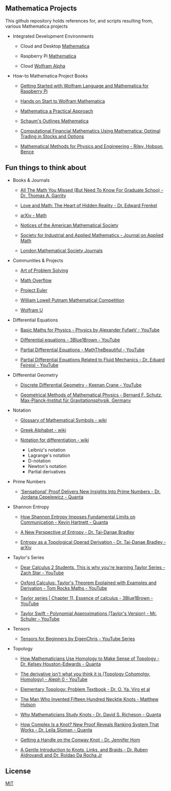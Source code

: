 ## Mathematica Projects

This github repository holds references for, and scripts resulting from, various Mathematica projects

 * Integrated Development Environments

   * Cloud and Desktop [Mathematica](https://www.wolfram.com/mathematica/)
  
   * Raspberry Pi [Mathematica](https://projects.raspberrypi.org/en/projects/getting-started-with-mathematica)
  
   * Cloud [Wolfram Alpha](https://www.wolframalpha.com)

 *  How-to Mathematica Project Books

    * [Getting Started with Wolfram Language and Mathematica for Raspberry Pi](https://www.wolfram.com/books/profile.cgi?id=9435)

    * [Hands on Start to Wolfram Mathematica](https://www.wolfram-media.com/products/hands-on-start-to-wolfram-mathematica.html)

    * [Mathematica a Practical Approach](https://www.wolfram.com/books/profile.cgi?id=3721)

    * [Schaum's Outlines Mathematica](https://www.wolfram.com/books/profile.cgi?id=9730)

    * [Computational Financial Mathematics Using Mathematica: Optimal Trading in Stocks and Options](https://www.wolfram.com/books/profile.cgi?id=4725)
  
    * [Mathematical Methods for Physics and Engineering - Riley, Hobson, Bence](https://www.cambridge.org/core/books/mathematical-methods-for-physics-and-engineering/911A43AE1CF224743D32707FCC4AE0EB)

## Fun things to think about

* Books & Journals

  * [All The Math You Missed (But Need To Know For Graduate Schoo) - Dr. Thomas A. Garrity](https://www.cambridge.org/core/books/all-the-math-you-missed/02DEDEA470A50F689C9686D835108456?utm_campaign=shareaholic&utm_medium=copy_link&utm_source=bookmark)
  
  * [Love and Math: The Heart of Hidden Reality - Dr. Edward Frenkel](https://www.goodreads.com/book/show/17290683-love-and-math)

  * [arXiv - Math](https://arxiv.org/archive/math)

  * [Notices of the American Mathematical Society](https://www.ams.org/notices)
 
  * [Society for Industrial and Applied Mathematics - Journal on Applied Math](https://www.siam.org/publications/journals/siam-journal-on-applied-mathematics-siap)
 
  * [London Mathematical Society Journals](https://www.lms.ac.uk/publications/journals)

* Communities & Projects

  * [Art of Problem Solving](https://artofproblemsolving.com/company)

  * [Math Overflow](https://mathoverflow.net)

  * [Project Euler](https://projecteuler.net/about)
 
  * [William Lowell Putnam Mathematical Competition](https://maa.org/math-competitions/william-lowell-putnam-mathematical-competition)

  * [Wolfram U](https://www.wolfram.com/wolfram-u/)

* Differential Equations

  * [Basic Maths for Physics - Physics by Alexander FufaeV - YouTube](https://youtube.com/playlist?list=PLTjLwQcqQzNJciwenRdt_mZcUVf29yMtt&si=rlWqLMMiQRBUnu7K)
 
  * [Differential equations - 3Blue1Brown - YouTube](https://youtube.com/playlist?list=PLZHQObOWTQDNPOjrT6KVlfJuKtYTftqH6&si=aQqVzzNzESS1i0-a)

  * [Partial Differential Equations - MathTheBeautiful - YouTube](https://youtube.com/playlist?list=PLlXfTHzgMRUK56vbQgzCVM9vxjKxc8DCr&si=VabezdX0r-oTtH4s)
 
  * [Partial Differential Equations Related to Fluid Mechanics - Dr. Eduard Feireisl - YouTube](https://youtu.be/qIxVvecPSbc?si=ucKtzuSE85ZWs795)

* Differential Geometry

  * [Discrete Differential Geometry - Keenan Crane - YouTube](https://youtube.com/playlist?list=PL9_jI1bdZmz0hIrNCMQW1YmZysAiIYSSS&si=lKUGqWDcxi75q0O0)
 
  * [Geometrical Methods of Mathematical Physics - Bernard F. Schutz, Max-Planck-Institut für Gravitationsphysik, Germany](https://www.cambridge.org/core/books/geometrical-methods-of-mathematical-physics/F72F2C7320356F9EEC347308DB5560BB?utm_campaign=shareaholic&utm_medium=copy_link&utm_source=bookmark)

* Notation

  * [Glossary of Mathematical Symbols - wiki](https://en.wikipedia.org/wiki/Glossary_of_mathematical_symbols)

  * [Greek Alphabet - wiki](https://en.wikipedia.org/wiki/Greek_alphabet)
 
  * [Notation for differentiation - wiki](https://en.wikipedia.org/wiki/Notation_for_differentiation)
    * Leibniz's notation
    * Lagrange's notation
    * D-notation
    * Newton's notation
    * Partial derivatives

* Prime Numbers
  
  * [‘Sensational’ Proof Delivers New Insights Into Prime Numbers - Dr. Jordana Cepelewicz - Quanta](https://www.quantamagazine.org/sensational-proof-delivers-new-insights-into-prime-numbers-20240715/)

* Shannon Entropy

  * [How Shannon Entropy Imposes Fundamental Limits on Communication - Kevin Hartnett - Quanta](https://www.quantamagazine.org/how-claude-shannons-concept-of-entropy-quantifies-information-20220906/)

  *  [A New Perspective of Entropy - Dr. Tai-Danae Bradley](https://www.math3ma.com/blog/a-new-perspective-of-entropy)

  * [Entropy as a Topological Operad Derivation - Dr. Tai-Danae Bradley - arXiv](https://arxiv.org/pdf/2107.09581.pdf)

* Taylor's Series

  * [Dear Calculus 2 Students, This is why you're learning Taylor Series - Zach Star - YouTube](https://youtu.be/eX1hvWxmJVE?si=YzZSTGFvoMRM6Hrf)
 
  * [Oxford Calculus: Taylor's Theorem Explained with Examples and Derivation - Tom Rocks Maths - YouTube](https://youtu.be/DULzJmUHN5g?si=cllIWVANh8NaK-uT)

  * [Taylor series | Chapter 11, Essence of calculus - 3Blue1Brown - YouTube](https://m.youtube.com/watch?v=3d6DsjIBzJ4)

  * [Taylor Swift - Polynomial Approximations (Taylor's Version) - Mr. Schuler - YouTube](https://youtu.be/iB9r8mKMUtU?si=ptq_Q7oGyui7SIwC)

* Tensors

  * [Tensors for Beginners by EigenChris - YouTube Series](https://www.youtube.com/watch?v=8ptMTLzV4-I&list=PLJHszsWbB6hrkmmq57lX8BV-o-YIOFsiG&index=1)

* Topology

  * [How Mathematicians Use Homology to Make Sense of Topology - Dr. Kelsey Houston-Edwards - Quanta](https://www.quantamagazine.org/how-mathematicians-use-homology-to-make-sense-of-topology-20210511/)

  * [The derivative isn't what you think it is (Topology Cohomolgy, Homology) - Aleph 0 - YouTube](https://youtu.be/2ptFnIj71SM?si=IiEbjr1H486l3WK5)

  * [Elementary Topology: Problem Textbook - Dr. O. Ya. Viro et al](https://bookstore.ams.org/mbk-54)
 
  * [The Man Who Invented Fifteen Hundred Necktie Knots - Matthew Hutson](https://www.newyorker.com/culture/annals-of-inquiry/the-man-who-invented-fifteen-hundred-necktie-knots?utm_source=nl&utm_brand=tny&utm_mailing=TNY_Daily_111023&utm_campaign=aud-dev&utm_medium=email&utm_term=tny_daily_digest&bxid=5bd67c613f92a41245df5e2d&cndid=46262617&hasha=da303cb59434b9d8ea60715b62eedc2c&hashb=5119ac49982818ca5a2e08c2d44f0c17478d8500&hashc=2610d230132e433109dbe2916027d67920b2d297cec127ce4562826660c842ae&esrc=VERSO_NAVIGATION&mbid=CRMNYR012019)
 
  * [Why Mathematicians Study Knots - Dr. David S. Richeson - Quanta](https://www.quantamagazine.org/why-mathematicians-study-knots-20221031/)

  * [How Complex Is a Knot? New Proof Reveals Ranking System That Works - Dr. Leila Sloman - Quanta](https://www.quantamagazine.org/how-complex-is-a-knot-new-proof-reveals-ranking-system-that-works-20220518/)

  * [Getting a Handle on the Conway Knot - Dr. Jennifer Hom](https://www.ams.org/journals/bull/2022-59-01/S0273-0979-2021-01745-9/)

  * [A Gentle Introduction to Knots, Links, and Braids - Dr. Ruben Aldrovandi and Dr. Roldao Da Rocha Jr](https://blackwells.co.uk/bookshop/product/Gentle-Introduction-To-Knots-Links-And-Braids-A-by-Ruben-Aldrovandi-Roldao-Da-Rocha-Jr/9789811249327)

## License
[MIT](https://choosealicense.com/licenses/mit/)
